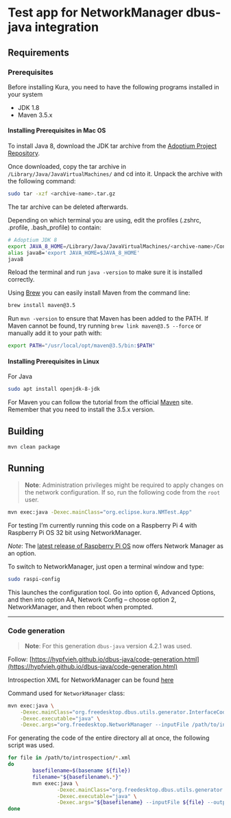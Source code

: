 # Test app for NetworkManager dbus-java integration

## Requirements

### Prerequisites

Before installing Kura, you need to have the following programs installed in your system
* JDK 1.8
* Maven 3.5.x

#### Installing Prerequisites in Mac OS 

To install Java 8, download the JDK tar archive from the [Adoptium Project Repository](https://adoptium.net/releases.html?variant=openjdk8&jvmVariant=hotspot).

Once downloaded, copy the tar archive in `/Library/Java/JavaVirtualMachines/` and cd into it. Unpack the archive with the following command:

```bash
sudo tar -xzf <archive-name>.tar.gz
```
The tar archive can be deleted afterwards.

Depending on which terminal you are using, edit the profiles (.zshrc, .profile, .bash_profile) to contain:

```bash
# Adoptium JDK 8
export JAVA_8_HOME=/Library/Java/JavaVirtualMachines/<archive-name>/Contents/Home
alias java8='export JAVA_HOME=$JAVA_8_HOME'
java8 
```

Reload the terminal and run `java -version` to make sure it is installed correctly.

Using [Brew](https://brew.sh/) you can easily install Maven from the command line:

```bash
brew install maven@3.5
```

Run `mvn -version` to ensure that Maven has been added to the PATH. If Maven cannot be found, try running `brew link maven@3.5 --force` or manually add it to your path with:

```bash
export PATH="/usr/local/opt/maven@3.5/bin:$PATH"
```

#### Installing Prerequisites in Linux

For Java

```bash
sudo apt install openjdk-8-jdk
```

For Maven you can follow the tutorial from the official [Maven](http://maven.apache.org/install.html) site. Remember that you need to install the 3.5.x version.

## Building

```bash
mvn clean package
```

## Running

> **Note**: Administration privileges might be required to apply changes on the network configuration. If so, run the following code from the `root` user.

```bash
mvn exec:java -Dexec.mainClass="org.eclipse.kura.NMTest.App"
```

For testing I’m currently running this code on a Raspberry Pi 4 with Raspberry Pi OS 32 bit using NetworkManager.

_Note_: The [latest release of Raspberry Pi OS](https://www.raspberrypi.com/news/the-latest-update-to-raspberry-pi-os/) now offers Network Manager as an option.

To switch to NetworkManager, just open a terminal window and type:

```bash
sudo raspi-config
```

This launches the configuration tool. Go into option 6, Advanced Options, and then into option AA, Network Config – choose option 2, NetworkManager, and then reboot when prompted.

---

### Code generation

> **Note**: For this generation `dbus-java` version 4.2.1 was used.

Follow: [https://hypfvieh.github.io/dbus-java/code-generation.html](https://hypfvieh.github.io/dbus-java/code-generation.html)

Introspection XML for NetworkManager can be found [here](https://github.com/NetworkManager/NetworkManager/tree/main/introspection)

Command used for `NetworkManager` class:

```bash
mvn exec:java \
    -Dexec.mainClass="org.freedesktop.dbus.utils.generator.InterfaceCodeGenerator" \
    -Dexec.executable="java" \
    -Dexec.args="org.freedesktop.NetworkManager --inputFile /path/to/introspection/org.freedesktop.NetworkManager.xml --outputDir /tmp/classes ' '"
```

For generating the code of the entire directory all at once, the following script was used.

```bash
for file in /path/to/introspection/*.xml
do
        basefilename=$(basename ${file})
        filename="${basefilename%.*}"
        mvn exec:java \
                -Dexec.mainClass="org.freedesktop.dbus.utils.generator.InterfaceCodeGenerator" \
                -Dexec.executable="java" \
                -Dexec.args="${basefilename} --inputFile ${file} --outputDir /tmp/classes ' '"
done
```
